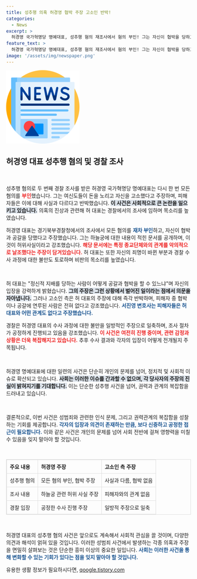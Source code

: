 ```yaml
---
title: 성추행 의혹 허경영 협박 주장 고소인 반박!
categories:
  - News
excerpt: >
  허경영 국가혁명당 명예대표, 성추행 혐의 재조사에서 혐의 부인! 그는 자신이 협박을 당하고 있다며 고소인 측과 정면 대치. 진실은 무엇일까? 클릭해 확인해보세요!
feature_text: >
  허경영 국가혁명당 명예대표, 성추행 혐의 재조사에서 혐의 부인! 그는 자신이 협박을 당하고 있다며 고소인 측과 정면 대치. 진실은 무엇일까? 클릭해 확인해보세요!
image: '/assets/img/newspaper.png'
---
```


<p><img src="/assets/img/newspaper.png" alt="kimp 속보" /></p>

<h2 data-ke-size="size26">허경영 대표 성추행 혐의 및 경찰 조사</h2>

<p data-ke-size="size16">&nbsp;</p>

<p>성추행 혐의로 두 번째 경찰 조사를 받은 허경영 국가혁명당 명예대표는 다시 한 번 모든 혐의를 <b><span style="color: #ee2323;">부인</span></b>했습니다. 그는 여신도들이 돈을 노리고 자신을 고소했다고 주장하며, 피해자들은 이에 대해 사실과 다르다고 반박했습니다. <b><span style="background-color: #21538527;">이 사건은 사회적으로 큰 논란을 일으키고 있습니다.</span></b> 의혹의 진상과 관련해 허 대표는 경찰에서의 조사에 임하며 목소리를 높였습니다.</p>

<p>허경영 대표는 경기북부경찰청에서의 조사에서 모든 혐의를 <b><span style="color: #1a5490;">재차 부인</span></b>하고, 자신이 협박과 공갈을 당했다고 주장했습니다. 그는 하늘궁에 대한 내용이 적힌 문서를 공개하며, 이것이 허위사실이라고 강조했습니다. <b><span style="color: #ee2323;">해당 문서에는 특정 종교단체와의 관계를 악의적으로 날조했다는 주장이 담겨있습니다.</span></b> 허 대표는 또한 자신의 죄명이 바뀐 부분과 경찰 수사 과정에 대한 불만도 토로하며 비판의 목소리를 높였습니다. </p>

<p data-ke-size="size16">&nbsp;</p>

<p>허 대표는 "정신적 지배를 당하는 사람이 어떻게 공갈과 협박을 할 수 있느냐"며 자신의 입장을 강력하게 밝혔습니다. <b><span style="background-color: #21538527;">그의 주장은 그런 상황에서 벌어진 일이라는 점에서 의문을 자아냅니다.</span></b> 그러나 고소인 측은 허 대표의 주장에 대해 즉각 반박하며, 피해자 중 협박이나 공갈에 연루된 사람은 전혀 없다고 강조했습니다. <b><span style="color: #1a5490;">서진영 변호사는 피해자들은 허 대표와 어떤 관계도 없다고 주장했습니다.</span></b></p>

<p>경찰은 허경영 대표의 수사 과정에 대한 불만을 일방적인 주장으로 일축하며, 조사 절차가 공정하게 진행되고 있음을 강조했습니다. <b><span style="color: #ee2323;">이 사건은 여전히 진행 중이며, 관련 감정과 상황은 더욱 복잡해지고 있습니다.</span></b> 추후 수사 결과와 각자의 입장이 어떻게 전개될지 주목됩니다. </p>

<p data-ke-size="size16">&nbsp;</p>

<p>허경영 명예대표에 대한 일련의 사건은 단순히 개인의 문제를 넘어, 정치적 및 사회적 이슈로 확산되고 있습니다. <b><span style="background-color: #21538527;">사회는 이러한 이슈를 간과할 수 없으며, 각 당사자의 주장의 진실이 밝혀지기를 기대합니다.</span></b> 이는 단순한 성추행 사건을 넘어, 권력과 관계의 복잡함을 드러내고 있습니다. </p>

<p data-ke-size="size16">&nbsp;</p>

<p>결론적으로, 이번 사건은 성범죄와 관련한 인식 문제, 그리고 권력관계의 복잡함을 성찰하는 기회를 제공합니다. <b><span style="color: #1a5490;">각자의 입장과 의견이 존재하는 만큼, 보다 신중하고 공정한 접근이 필요합니다.</span></b> 이와 같은 사건은 개인의 문제를 넘어 사회 전반에 걸쳐 영향력을 미칠 수 있음을 잊지 말아야 할 것입니다. </p>

<p data-ke-size="size16">&nbsp;</p>

<table style="width:100%; border:1px solid #ddd; border-collapse:collapse">
<thead>
<tr>
<th style="text-align:left; border:1px solid #ddd; padding:8px;"><b>주요 내용</b></th>
<th style="text-align:left; border:1px solid #ddd; padding:8px;"><b>허경영 주장</b></th>
<th style="text-align:left; border:1px solid #ddd; padding:8px;"><b>고소인 측 주장</b></th>
</tr>
</thead>
<tbody>
<tr>
<td style="border:1px solid #ddd; padding:8px;">성추행 혐의</td>
<td style="border:1px solid #ddd; padding:8px;">모든 혐의 부인, 협박 주장</td>
<td style="border:1px solid #ddd; padding:8px;">사실과 다름, 협박 없음</td>
</tr>
<tr>
<td style="border:1px solid #ddd; padding:8px;">조사 내용</td>
<td style="border:1px solid #ddd; padding:8px;">하늘궁 관련 허위 사실 주장</td>
<td style="border:1px solid #ddd; padding:8px;">피해자와의 관계 없음</td>
</tr>
<tr>
<td style="border:1px solid #ddd; padding:8px;">경찰 입장</td>
<td style="border:1px solid #ddd; padding:8px;">공정한 수사 진행 주장</td>
<td style="border:1px solid #ddd; padding:8px;">일방적 주장으로 일축</td>
</tr>
</tbody>
</table>

<p data-ke-size="size16">&nbsp;</p>

<p>허경영 대표의 성추행 혐의 사건은 앞으로도 계속해서 사회적 관심을 끌 것이며, 다양한 의견과 해석이 얽혀 있을 것입니다. 이러한 성범죄 사건에서 발생하는 각종 의혹과 주장을 면밀히 살펴보는 것은 단순한 흥미 이상의 중요한 일입니다. <b><span style="color: #1a5490;">사회는 이러한 사건을 통해 변화할 수 있는 기회가 있다는 점을 잊지 말아야 할 것입니다.</span></b></p>
유용한 생활 정보가 필요하시다면, <a href="https://qoogle.tistory.com" rel="dofollow">qoogle.tistory.com</a>


